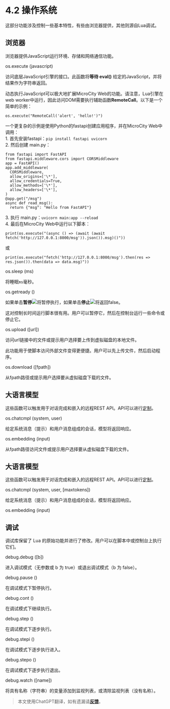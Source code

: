 # 4.2 操作系统
这部分功能涉及控制一些基本特性，有些由浏览器提供，其他则源自Lua调试。

## 浏览器
浏览器提供JavaScript运行环境、存储和网络通信功能。

<a id='os.execute'> os.execute (javascript) </a>

访问底层JavaScript引擎的接口。此函数将**等待 eval()** 给定的JavaScript，并将结果作为字符串返回。

动态执行JavaScript可以极大地扩展MicroCity Web的功能。请注意，Lua引擎在web worker中运行，因此访问DOM需要执行辅助函数**RemoteCall**。以下是一个简单的示例：
```lua:no-line-numbers
os.execute("RemoteCall('alert', 'hello!')")
```
一个更复杂的示例是使用Python的fastapi创建应用程序，并在MicroCity Web中调用：
<br>1.&nbsp;首先安装fastapi：`pip install fastapi uvicorn`
<br>2.&nbsp;然后创建 main.py：

```
from fastapi import FastAPI
from fastapi.middleware.cors import CORSMiddleware
app = FastAPI()
app.add_middleware(
  CORSMiddleware,
  allow_origins=['\*'],
  allow_credentials=True,
  allow_methods=['\*'],
  allow_headers=['\*'],
)
@app.get("/msg")
async def read_msg():
  return {"msg": "Hello from FastAPI"}
```

3.&nbsp;执行 main.py：`uvicorn main:app --reload`
<br>4.&nbsp;最后在MicroCity Web中运行以下脚本：

```lua:no-line-numbers
print(os.execute("(async () => (await (await fetch('http://127.0.0.1:8000/msg')).json()).msg)()"))
```
或
```lua:no-line-numbers
print(os.execute("fetch('http://127.0.0.1:8000/msg').then(res => res.json()).then(data => data.msg)"))
```

<a id='os.sleep'> os.sleep (ms) </a>

将睡眠`ms`毫秒。

<a id='os.getready'> os.getready () </a>

如果单击**暂停**![](https://microcity.gitee.io/img/pause.svg)将暂停执行，如果单击**停止**![](https://microcity.gitee.io/img/stop.svg)将返回false。

这对控制长时间运行脚本很有用。用户可以暂停它，然后在控制台运行一些命令或停止它。

<a id='os.upload'> os.upload ([url]) </a>

访问url链接中的文件或提示用户选择要上传到虚拟磁盘的本地文件。

此功能用于使脚本访问外部文件变得更便捷。用户可以先上传文件，然后启动程序。

<a id='os.download'> os.download ([fpath]) </a>

从fpath路径或提示用户选择要从虚拟磁盘下载的文件。

## 大语言模型
这些函数可以触发用于对话完成和嵌入的远程REST API。API可以进行[定制](3.2_editing_scripts.md)。

<a id='os.chatcmpl'> os.chatcmpl (system, user)</a>

给定系统消息（提示）和用户消息组成的会话，模型将返回响应。

<a id='os.embedding'> os.embedding (input)</a>

从fpath路径访问文件或提示用户选择要从虚拟磁盘下载的文件。

## 大语言模型
这些函数可以触发用于对话完成和嵌入的远程REST API。API可以进行[定制](3.2_editing_scripts.md#codegen)。

<a id='os.chatcmpl'> os.chatcmpl (system, user, [maxtokens])</a>

给定系统消息（提示）和用户消息组成的会话，模型将返回响应。

<a id='os.embedding'> os.embedding (input)</a>

## 调试
调试库保留了 Lua 的原始功能并进行了修改。用户可以在脚本中或控制台上执行它们。

<a id='debug.debug'> debug.debug ([b]) </a>

进入调试模式（无参数或 b 为 true）或退出调试模式（b 为 false）。

<a id='debug.pause'> debug.pause () </a>

在调试模式下暂停执行。

<a id='debug.cont'> debug.cont () </a>

在调试模式下继续执行。

<a id='debug.step'> debug.step () </a>

在调试模式下逐步执行。

<a id='debug.stepi'> debug.stepi () </a>

在调试模式下逐步执行进入。

<a id='debug.stepo'> debug.stepo () </a>

在调试模式下逐步执行退出。

<a id='debug.watch'> debug.watch ([name])</a>

将具有名称（字符串）的变量添加到监视列表，或清除监视列表（没有名称）。

> 本文使用ChatGPT翻译，如有遗漏请[**反馈**](https://github.com/huuhghhgyg/MicroCityNotes/issues/new)。